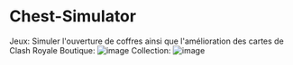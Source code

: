 # Chest-Simulator
Jeux: Simuler l'ouverture de coffres  ainsi que l'amélioration des cartes de Clash Royale
Boutique:
![image](https://user-images.githubusercontent.com/129319404/229231618-ab55a2d6-53fa-467a-a755-c433f8af1b88.png)
Collection:
![image](https://user-images.githubusercontent.com/129319404/229232258-f646e7df-078d-4d7d-9037-61a5a2a41f9b.png)

